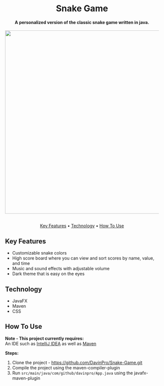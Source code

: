 <h1 align="center">
  Snake Game
  <br>
</h1>

<h4 align="center">A personalized version of the classic snake game written in java.</h4>
<div align="center">
  <img src="https://user-images.githubusercontent.com/70703647/159144143-2f4955bf-28cd-4c1a-a3d8-011409fbbb87.jpg" width="600"/>
</div>

<br>
<p align="center">
  <a href="#key-features">Key Features</a> •
  <a href="#technology">Technology</a> •
  <a href="#how-to-use">How To Use</a>
</p>


## Key Features

* Customizable snake colors
* High score board where you can view and sort scores by name, value, and time
* Music and sound effects with adjustable volume
* Dark theme that is easy on the eyes

## Technology

* JavaFX
* Maven
* CSS

## How To Use

<b>Note - This project currently requires:</b><br>
An IDE such as [IntelliJ IDEA](https://www.jetbrains.com/idea/download/) as well as [Maven](https://maven.apache.org/)

<b>Steps:</b>
1. Clone the project - https://github.com/DavinPro/Snake-Game.git
2. Compile the project using the maven-compiler-plugin
3. Run `src/main/java/com/github/davinpro/App.java` using the javafx-maven-plugin
